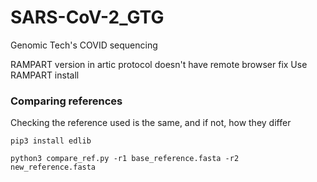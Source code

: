 # SARS-CoV-2_GTG
Genomic Tech's COVID sequencing


RAMPART version in artic protocol doesn't have remote browser fix
Use RAMPART install


### Comparing references

Checking the reference used is the same, and if not, how they differ

```
pip3 install edlib

python3 compare_ref.py -r1 base_reference.fasta -r2 new_reference.fasta
```
